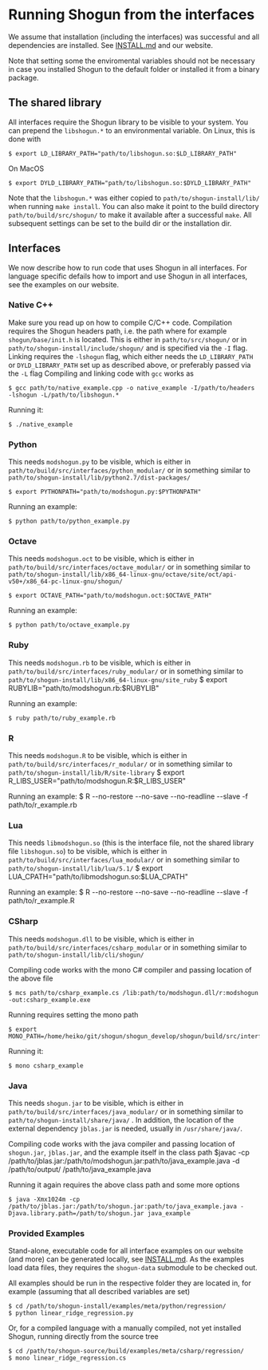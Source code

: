 Running Shogun from the interfaces
==================================

We assume that installation (including the interfaces) was successful and all
dependencies are installed. See [INSTALL.md](INSTALL.md) and our website.

Note that setting some the enviromental variables should not be necessary in case
you installed Shogun to the default folder or installed it from a binary package.

## The shared library
All interfaces require the Shogun library to be visible to your system.
You can prepend the `libshogun.*` to an environmental variable. On Linux, this is done with

    $ export LD_LIBRARY_PATH="path/to/libshogun.so:$LD_LIBRARY_PATH"

On MacOS

    $ export DYLD_LIBRARY_PATH="path/to/libshogun.so:$DYLD_LIBRARY_PATH"

Note that the `libshogun.*` was either copied to `path/to/shogun-install/lib/` when
running `make install`. You can also make it point to the build directory
 `path/to/build/src/shogun/` to make it available after a successful `make`.
All subsequent settings can be set to the build dir or the installation dir.

## Interfaces

We now describe how to run code that uses Shogun in all interfaces. For language
specific defails how to import and use Shogun in all interfaces, see the
examples on our website.

### Native C++
Make sure you read up on how to compile C/C++ code. Compilation requires the Shogun headers path, i.e. the path where for example `shogun/base/init.h` is located. This is either in `path/to/src/shogun/` or in `path/to/shogun-install/include/shogun/` and is specified  via the `-I` flag. Linking requires the `-lshogun` flag, which either needs the `LD_LIBRARY_PATH` or `DYLD_LIBRARY_PATH` set up as described above, or preferably passed via the `-L` flag
Compiling and linking code with `gcc` works as

    $ gcc path/to/native_example.cpp -o native_example -I/path/to/headers -lshogun -L/path/to/libshogun.*

Running it:

    $ ./native_example

### Python
This needs `modshogun.py` to be visible, which is either in `path/to/build/src/interfaces/python_modular/` or in something similar to `path/to/shogun-install/lib/python2.7/dist-packages/`

    $ export PYTHONPATH="path/to/modshogun.py:$PYTHONPATH"

Running an example:

    $ python path/to/python_example.py

### Octave
This needs `modshogun.oct` to be visible, which is either in `path/to/build/src/interfaces/octave_modular/` or in something similar to `path/to/shogun-install/lib/x86_64-linux-gnu/octave/site/oct/api-v50+/x86_64-pc-linux-gnu/shogun/`

    $ export OCTAVE_PATH="path/to/modshogun.oct:$OCTAVE_PATH"

Running an example:

    $ python path/to/octave_example.py

### Ruby
This needs `modshogun.rb` to be visible, which is either in `path/to/build/src/interfaces/ruby_modular/` or in something similar to `path/to/shogun-install/lib/x86_64-linux-gnu/site_ruby`
    $ export RUBYLIB="path/to/modshogun.rb:$RUBYLIB"

Running an example:

    $ ruby path/to/ruby_example.rb

### R
This needs `modshogun.R` to be visible, which is either in `path/to/build/src/interfaces/r_modular/` or in something similar to `path/to/shogun-install/lib/R/site-library`
    $ export R_LIBS_USER="path/to/modshogun.R:$R_LIBS_USER"

Running an example:
    $ R --no-restore --no-save --no-readline --slave -f path/to/r_example.rb

### Lua
This needs `libmodshogun.so` (this is the interface file, not the shared library file `libshogun.so`) to be visible, which is either in `path/to/build/src/interfaces/lua_modular/` or in something similar to `path/to/shogun-install/lib/lua/5.1/`
    $ export LUA_CPATH="path/to/libmodshogun.so:$LUA_CPATH"

Running an example:
    $ R --no-restore --no-save --no-readline --slave -f path/to/r_example.R

### CSharp
This needs `modshogun.dll` to be visible, which is either in `path/to/build/src/interfaces/csharp_modular` or in something similar to `path/to/shogun-install/lib/cli/shogun/`

Compiling code works with the mono C# compiler and passing location of the above file

    $ mcs path/to/csharp_example.cs /lib:path/to/modshogun.dll/r:modshogun -out:csharp_example.exe

Running requires setting the mono path

    $ export MONO_PATH=/home/heiko/git/shogun/shogun_develop/shogun/build/src/interfaces/csharp_modular:$MONO_PATH

Running it:

    $ mono csharp_example

### Java
This needs `shogun.jar` to be visible, which is either in `path/to/build/src/interfaces/java_modular/` or in something similar to `path/to/shogun-install/share/java/` .
In addition, the location of the external dependency `jblas.jar` is needed,
usually in `/usr/share/java/`.

Compiling code works with the java compiler and passing location of `shogun.jar`,
`jblas.jar`, and the example itself in the class path
    $javac -cp /path/to/jblas.jar:/path/to/modshogun.jar:path/to/java_example.java -d /path/to/output/ /path/to/java_example.java
					
Running it again requires the above class path and some more options

    $ java -Xmx1024m -cp /path/to/jblas.jar:/path/to/shogun.jar:path/to/java_example.java -Djava.library.path=/path/to/shogun.jar java_example
    
### Provided Examples
Stand-alone, executable code for all interface examples on our website (and more) can be generated locally, see [INSTALL.md](INSTALL.md). As the examples load data files, they requires the `shogun-data` submodule to be checked out.

All examples should be run in the respective folder they are located in, for example (assuming that all described variables are set)

    $ cd /path/to/shogun-install/examples/meta/python/regression/
    $ python linear_ridge_regression.py
    
Or, for a compiled language with a manually compiled, not yet installed Shogun, running directly from the source tree

    $ cd /path/to/shogun-source/build/examples/meta/csharp/regression/
    $ mono linear_ridge_regression.cs
